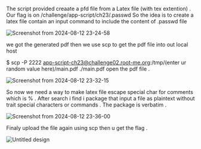 The script provided creaate a pfd file from a Latex file (with tex extention) .
Our flag is on /challenge/app-script/ch23/.passwd
So the idea is to create a latex file contain an input command to include the content of .passwd file

![Screenshot from 2024-08-12 23-24-58](https://github.com/user-attachments/assets/50efa6d4-cd4b-498c-82ef-1904d8f2789c)

we got the generated pdf then we use scp to get the pdf file into out local host

$ scp -P 2222 app-script-ch23@challenge02.root-me.org:/tmp/(enter ur random value here)/main.pdf ./main.pdf
open the pdf file .

![Screenshot from 2024-08-12 23-32-15](https://github.com/user-attachments/assets/95790b74-9be9-4aa1-b74f-27446f38115e)

So now we need a way to make latex file escape special char for comments which is % .
After search i find i package that input a file as plaintext without trait special characters or commands .
The package is verbatim .

![Screenshot from 2024-08-12 23-36-00](https://github.com/user-attachments/assets/3016dfa6-033b-4f82-a7b9-dc09977d1f19)

Finaly upload the file again using scp then u get the flag .

![Untitled design](https://github.com/user-attachments/assets/961b7d5f-eee2-4ab0-af1b-68e0d109ffa4)
